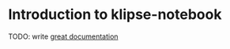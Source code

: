 # Introduction to klipse-notebook

TODO: write [great documentation](http://jacobian.org/writing/what-to-write/)
